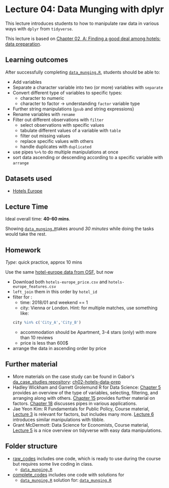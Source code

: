 # Lecture 04: Data Munging with dplyr

This lecture introduces students to how to manipulate raw data in various ways with `dplyr` from `tidyverse`.

This lecture is based on [Chapter 02, A: Finding a good deal among hotels: data preparation](https://gabors-data-analysis.com/casestudies/#ch02a-finding-a-good-deal-among-hotels-data-preparation).


## Learning outcomes
After successfully completing [`data_munging.R`](https://github.com/gabors-data-analysis/da-coding-rstats/blob/main/lecture04-data-munging/raw_codes/data_munging.R), students should be able to:

  - Add variables
  - Separate a character variable into two (or more) variables with `separate`
  - Convert different type of variables to specific types:
    - character to numeric
    - character to factor -> understanding `factor` variable type
  - Further string manipulations (`gsub` and string expressions)
  - Rename variables with `rename`
  - Filter out different observations with `filter`
    - select observations with specific values
    - tabulate different values of a variable with `table`
    - filter out missing values
    - replace specific values with others
    - handle duplicates with `duplicated`
  - use pipes `%>%` to do multiple manipulations at once
  - sort data ascending or descending according to a specific variable with `arrange`

## Datasets used
* [Hotels Europe](https://gabors-data-analysis.com/datasets/#hotels-europe)


## Lecture Time

Ideal overall time: **40-60 mins**.

Showing [`data_munging.R`](https://github.com/gabors-data-analysis/da-coding-rstats/blob/main/lecture04-data-munging/raw_codes/data_munging.R)takes around *30 minutes* while doing the tasks would take the rest.
 

## Homework

*Type*: quick practice, approx 10 mins

Use the same [hotel-europe data from OSF](https://osf.io/r6uqb/), but now 
  - Download both `hotels-europe_price.csv` and `hotels-europe_features.csv`
  - `left_join` them in this order by `hotel_id`
  - filter for :
    - time: 2018/01 and weekend == 1
    - city: Vienna or London. Hint: for multiple matches, use something like: 
    ```r 
    city %in% c('City_A','City_B')
    ``` 
    - accommodation should be Apartment, 3-4 stars (only) with more than 10 reviews
    - price is less than 600$
 - arrange the data in ascending order by price

## Further material

  - More materials on the case study can be found in Gabor's [da_case_studies repository](https://github.com/gabors-data-analysis/da_case_studies): [ch02-hotels-data-prep](https://github.com/gabors-data-analysis/da_case_studies/blob/master/ch02-hotels-data-prep/ch02-hotels-data-prep.R)
  - Hadley Wickham and Garrett Grolemund R for Data Science: [Chapter 5](https://r4ds.had.co.nz/transform.html) provides an overview of the type of variables, selecting, filtering, and arranging along with others. [Chapter 15](https://r4ds.had.co.nz/factors.html) provides further material on factors. [Chapter 18](https://r4ds.had.co.nz/pipes.html) discusses pipes in various applications.
  - Jae Yeon Kim: R Fundamentals for Public Policy, Course material, [Lecture 3](https://github.com/KDIS-DSPPM/r-fundamentals/blob/main/lecture_notes/03_1d_data.Rmd) is relevant for factors, but includes many more. [Lecture 6](https://github.com/KDIS-DSPPM/r-fundamentals/blob/main/lecture_notes/06_slicing_dicing.Rmd) introduces similar manipulations with tibble.
  - Grant McDermott: Data Science for Economists, Course material, [Lecture 5](https://github.com/uo-ec607/lectures/blob/master/05-tidyverse/05-tidyverse.pdf) is a nice overview on tidyverse with easy data manipulations.


## Folder structure
  
  - [raw_codes](https://github.com/gabors-data-analysis/da-coding-rstats/edit/main/lecture04-data-munging/raw_codes) includes one code, which is ready to use during the course but requires some live coding in class.
    - [`data_munging.R`](https://github.com/gabors-data-analysis/da-coding-rstats/blob/main/lecture04-data-munging/raw_codes/data_munging.R)
  - [complete_codes](https://github.com/gabors-data-analysis/da-coding-rstats/edit/main/lecture04-data-munging/complete_codes) includes one code with solutions for
    - [`data_munging.R`](https://github.com/gabors-data-analysis/da-coding-rstats/edit/main/lecture04-data-munging/complete_codes/data_munging_fin.R) solution for: [`data_munging.R`](https://github.com/gabors-data-analysis/da-coding-rstats/blob/main/lecture04-data-munging/raw_codes/data_munging.R)
